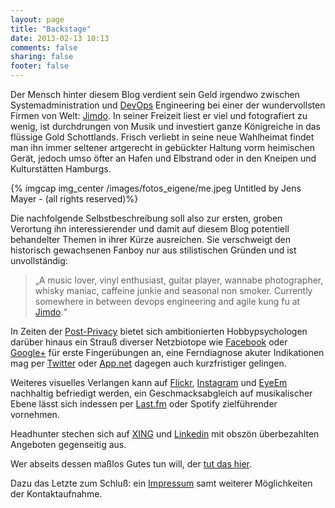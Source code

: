 ```yaml
---
layout: page
title: "Backstage"
date: 2013-02-13 10:13
comments: false
sharing: false
footer: false
---
```


Der Mensch hinter diesem Blog verdient sein Geld irgendwo zwischen Systemadministration und [DevOps](http://en.wikipedia.org/wiki/DevOps "Wikipedia: DevOps") Engineering bei einer der wundervollsten Firmen von Welt: [Jimdo](http://www.jimdo.com "Jimdo - Pages to the People!"). In seiner Freizeit liest er viel und fotografiert zu wenig, ist durchdrungen von Musik und investiert ganze Königreiche in das flüssige Gold Schottlands. Frisch verliebt in seine neue Wahlheimat findet man ihn immer seltener artgerecht in gebückter Haltung vorm heimischen Gerät, jedoch umso öfter an Hafen und Elbstrand oder in den Kneipen und Kulturstätten Hamburgs.

{% imgcap img_center /images/fotos_eigene/me.jpeg Untitled by Jens Mayer - (all rights reserved)%}

Die nachfolgende Selbstbeschreibung soll also zur ersten, groben Verortung ihn interessierender und damit auf diesem Blog potentiell behandelter Themen in ihrer Kürze ausreichen. Sie verschweigt den historisch gewachsenen Fanboy nur aus stilistischen Gründen und ist unvollständig:

>„A music lover, vinyl enthusiast, guitar player, wannabe photographer, whisky maniac, caffeine junkie and seasonal non smoker. Currently somewhere in between devops engineering and agile kung fu at [Jimdo](http://www.jimdo.com "Jimdo: Pages to the People!").“

In Zeiten der [Post-Privacy](http://de.wikipedia.org/wiki/Post-Privacy "Wikipedia: Post-Privacy") bietet sich ambitionierten Hobbypsychologen darüber hinaus ein Strauß diverser Netzbiotope wie [Facebook](https://www.facebook.com/jens.mayer "Facebook-Profil Jens Mayer") oder [Google+](https://plus.google.com/111775974068560084573 "Google+-Profil Jens Mayer") für erste Fingerübungen an, eine Ferndiagnose akuter Indikationen mag per [Twitter](https://twitter.com/winterriot "Twitter-Stream Jens Mayer") oder [App.net](https://alpha.app.net/winterriot "Jens Mayer auf App.net") dagegen auch kurzfristiger gelingen.

Weiteres visuelles Verlangen kann auf [Flickr](http://www.flickr.com/photos/basq/ "Flickr-Profil Jens Mayer"), [Instagram](http://instagram.com/basquiat "Instagram-Profil Jens Mayer") und [EyeEm](http://www.eyeem.com/u/jensmayer "EyeEm-Profil Jens Mayer") nachhaltig befriedigt werden, ein Geschmacksabgleich auf musikalischer Ebene lässt sich indessen per [Last.fm](http://www.last.fm/user/basq "Last.fm-Profil Jens Mayer") oder Spotify zielführender vornehmen.

Headhunter stechen sich auf [XING](https://www.xing.com/profile/Jens_Mayer2 "XING-Profil Jens Mayer") und [Linkedin](http://www.linkedin.com/in/jensmayer "Linkedin-Profil Jens Mayer") mit obszön überbezahlten Angeboten gegenseitig aus.

Wer abseits dessen maßlos Gutes tun will, der [tut das hier](http://www.amazon.de/gp/registry/registry.html?ie=UTF8&type=wishlist&id=38FI6BLISOJV7 "Amazon Wishlist: Jens Mayer").

Dazu das Letzte zum Schluß: ein [Impressum](/pages/impressum/ "Impressum") samt weiterer Möglichkeiten der Kontaktaufnahme.
